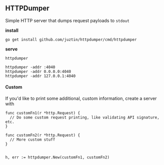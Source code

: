 ## HTTPDumper

Simple HTTP server that dumps request payloads to `stdout`

**install**
```
go get install github.com/juztin/httpdumper/cmd/httpdumper
```

**serve**
```
httpdumper

httpdumper -addr :4040
httpdumper -addr 0.0.0.0:4040
httpdumper -addr 127.0.0.1:4040
```

#### Custom

If you'd like to print some additional, custom information, create a server with 

```
func customFn1(r *http.Request) {
  // Do some custom request printing, like validating API signature, etc.
}

func customFn2(r *http.Request) {
  // More custom stuff
}


h, err := httpdumper.New(customFn1, customFn2)
```
